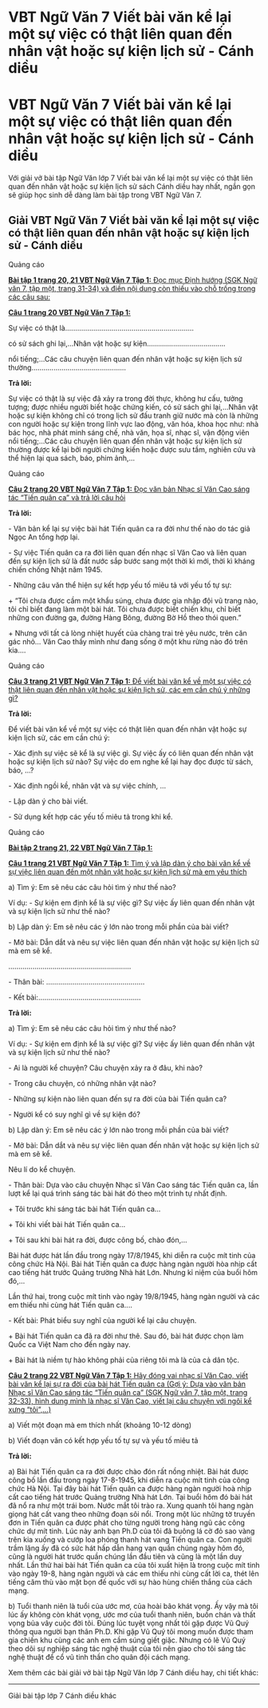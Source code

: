 # VBT Ngữ Văn 7 Viết bài văn kể lại một sự việc có thật liên quan đến nhân vật hoặc sự kiện lịch sử - Cánh diều

# VBT Ngữ Văn 7 Viết bài văn kể lại một sự việc có thật liên quan đến nhân vật hoặc sự kiện lịch sử - Cánh diều

Với giải vở bài tập Ngữ Văn lớp 7 Viết bài văn kể lại một sự việc có thật liên quan đến nhân vật hoặc sự kiện lịch sử sách Cánh diều hay nhất, ngắn gọn sẽ giúp học sinh dễ dàng làm bài tập trong VBT Ngữ Văn 7.

## Giải VBT Ngữ Văn 7 Viết bài văn kể lại một sự việc có thật liên quan đến nhân vật hoặc sự kiện lịch sử - Cánh diều

Quảng cáo

[**Bài tập 1 trang 20, 21 VBT Ngữ Văn 7 Tập 1:** Đọc mục Định hướng (SGK Ngữ văn 7, tập một, trang 31-34) và điền nội dung còn thiếu vào chỗ trống trong các câu sau:](https://vietjack.com/vbt-ngu-van-7-cd/bai-tap-1-trang-20-21-vbt-ngu-van-lop-7-tap-1.jsp)

[**Câu 1 trang 20 VBT Ngữ Văn 7 Tập 1:**](https://vietjack.com/vbt-ngu-van-7-cd/cau-1-trang-20-vth-ngu-van-lop-7-tap-1.jsp)

Sự việc có thật là................................................................

có sử sách ghi lại,...Nhân vật hoặc sự kiện.......................................

nổi tiếng;...Các câu chuyện liên quan đến nhân vật hoặc sự kiện lịch sử thường...............................................

**Trả lời:**

Sự việc có thật là sự việc đã xảy ra trong đời thực, không hư cấu, tưởng tượng; được nhiều người biết hoặc chứng kiến, có sử sách ghi lại,...Nhân vật hoặc sự kiện không chỉ có trong lịch sử đấu tranh giữ nước mà còn là những con người hoặc sự kiện trong lĩnh vực lao động, văn hóa, khoa học như: nhà bác học, nhà phát minh sáng chế, nhà văn, họa sĩ, nhạc sĩ, vận động viên nổi tiếng;...Các câu chuyện liên quan đến nhân vật hoặc sự kiện lịch sử thường được kể lại bởi người chứng kiến hoặc được sưu tầm, nghiên cứu và thể hiện lại qua sách, báo, phim ảnh,...

Quảng cáo

[**Câu 2 trang 20 VBT Ngữ Văn 7 Tập 1:** Đọc văn bản Nhạc sĩ Văn Cao sáng tác “Tiến quân ca” và trả lời câu hỏi](https://vietjack.com/vbt-ngu-van-7-cd/cau-2-trang-20-vth-ngu-van-lop-7-tap-1.jsp)

**Trả lời:**

\- Văn bản kể lại sự việc bài hát Tiến quân ca ra đời như thế nào do tác giả Ngọc An tổng hợp lại.

\- Sự việc Tiến quân ca ra đời liên quan đến nhạc sĩ Văn Cao và liên quan đến sự kiện lịch sử là đất nước sắp bước sang một thời kì mới, thời kì kháng chiến chống Nhật năm 1945.

\- Những câu văn thể hiện sự kết hợp yếu tố miêu tả với yếu tố tự sự:

\+ “Tôi chưa được cầm một khẩu súng, chưa được gia nhập đội vũ trang nào, tôi chỉ biết đang làm một bài hát. Tôi chưa được biết chiến khu, chỉ biết những con đường ga, đường Hàng Bông, đường Bờ Hồ theo thói quen.”

\+ Nhưng với tất cả lòng nhiệt huyết của chàng trai trẻ yêu nước, trên căn gác nhỏ… Văn Cao thấy mình như đang sống ở một khu rừng nào đó trên kia....

Quảng cáo

[**Câu 3 trang 21 VBT Ngữ Văn 7 Tập 1:** Để viết bài văn kể về một sự việc có thật liên quan đến nhân vật hoặc sự kiện lịch sử, các em cần chú ý những gì?](https://vietjack.com/vbt-ngu-van-7-cd/cau-3-trang-21-vth-ngu-van-lop-7-tap-1.jsp)

**Trả lời:**

Để viết bài văn kể về một sự việc có thật liên quan đến nhân vật hoặc sự kiện lịch sử, các em cần chú ý:

\- Xác định sự việc sẽ kể là sự việc gì. Sự việc ấy có liên quan đến nhân vật hoặc sự kiện lịch sử nào? Sự việc do em nghe kể lại hay đọc được từ sách, báo, ...?

\- Xác định ngồi kề, nhân vật và sự việc chính, ... 

\- Lập dàn ý cho bài viết. 

\- Sử dụng kết hợp các yếu tố miêu tả trong khi kể.

Quảng cáo

[**Bài tập 2 trang 21, 22 VBT Ngữ Văn 7 Tập 1:**](https://vietjack.com/vbt-ngu-van-7-cd/bai-tap-2-trang-21-22-vbt-ngu-van-lop-7-tap-1.jsp)

[**Câu 1 trang 21 VBT Ngữ Văn 7 Tập 1:** Tìm ý và lập dàn ý cho bài văn kể về sự việc liên quan đến một nhân vật hoặc sự kiện lịch sử mà em yêu thích](https://vietjack.com/vbt-ngu-van-7-cd/cau-1-trang-21-vth-ngu-van-lop-7-tap-1.jsp)

a) Tìm ý: Em sẽ nêu các câu hỏi tìm ý như thế nào?

Ví dụ: - Sự kiện em định kể là sự việc gì? Sự việc ấy liên quan đến nhân vật và sự kiện lịch sử như thế nào?

b) Lập dàn ý: Em sẽ nêu các ý lớn nào trong mỗi phần của bài viết?

\- Mở bài: Dẫn dắt và nêu sự việc liên quan đến nhân vật hoặc sự kiện lịch sử mà em sẽ kể.

.............................................................

\- Thân bài: .................................................

\- Kết bài:...................................................

**Trả lời:**

a) Tìm ý: Em sẽ nêu các câu hỏi tìm ý như thế nào?

Ví dụ: - Sự kiện em định kể là sự việc gì? Sự việc ấy liên quan đến nhân vật và sự kiện lịch sử như thế nào?

\- Ai là người kể chuyện? Câu chuyện xảy ra ở đâu, khi nào?

\- Trong câu chuyện, có những nhân vật nào?

\- Những sự kiện nào liên quan đến sự ra đời của bài Tiến quân ca?

\- Người kể có suy nghĩ gì về sự kiện đó?

b) Lập dàn ý: Em sẽ nêu các ý lớn nào trong mỗi phần của bài viết?

\- Mở bài: Dẫn dắt và nêu sự việc liên quan đến nhân vật hoặc sự kiện lịch sử mà em sẽ kể.

Nêu lí do kể chuyện. 

\- Thân bài: Dựa vào câu chuyện Nhạc sĩ Văn Cao sáng tác Tiến quân ca, lần lượt kể lại quá trình sáng tác bài hát đó theo một trình tự nhất định.

\+ Tôi trước khi sáng tác bài hát Tiến quân ca...

\+ Tôi khi viết bài hát Tiến quân ca...

\+ Tôi sau khi bài hát ra đời, được công bố, chào đón,...

Bài hát được hát lần đầu trong ngày 17/8/1945, khi diễn ra cuộc mít tinh của công chức Hà Nội. Bài hát Tiến quân ca được hàng ngàn người hòa nhịp cất cao tiếng hát trước Quảng trường Nhà hát Lớn. Nhưng kỉ niệm của buổi hôm đó,...

Lần thứ hai, trong cuộc mít tinh vào ngày 19/8/1945, hàng ngàn người và các em thiếu nhi cùng hát Tiến quân ca....

\- Kết bài: Phát biểu suy nghĩ của người kể lại câu chuyện.

\+ Bài hát Tiến quân ca đã ra đời như thê. Sau đó, bài hát được chọn làm Quốc ca Việt Nam cho đến ngày nay.

\+ Bài hát là niềm tự hào không phải của riêng tôi mà là của cả dân tộc.

[**Câu 2 trang 22 VBT Ngữ Văn 7 Tập 1:** Hãy đóng vai nhạc sĩ Văn Cao, viết bài văn kể lại sự ra đời của bài hát Tiến quân ca (Gợi ý: Dựa vào văn bản Nhạc sĩ Văn Cao sáng tác “Tiến quân ca” (SGK Ngữ văn 7, tập một, trang 32-33), hình dung mình là nhạc sĩ Văn Cao, viết lại câu chuyện với ngôi kể xưng “tôi”,...)](https://vietjack.com/vbt-ngu-van-7-cd/cau-2-trang-22-vth-ngu-van-lop-7-tap-1.jsp)

a) Viết một đoạn mà em thích nhất (khoảng 10-12 dòng)

b) Viết đoạn văn có kết hợp yếu tố tự sự và yếu tố miêu tả

**Trả lời:**

a) Bài hát Tiến quân ca ra đời được chào đón rất nồng nhiệt. Bài hát được công bố lần đầu trong ngày 17-8-1945, khi diễn ra cuộc mít tinh của công chức Hà Nội. Tại đây bài hát Tiến quân ca được hàng ngàn người hoà nhịp cất cao tiếng hát trước Quảng trường Nhà hát Lớn. Tại buổi hôm đó bài hát đã nổ ra như một trái bom. Nước mắt tôi trào ra. Xung quanh tôi hang ngàn giọng hát cất vang theo những đoạn sôi nổi. Trong một lúc những tờ truyền đơn in Tiến quân ca được phát cho từng người trong hàng ngũ các công chức dự mít tinh. Lúc này anh bạn Ph.D của tôi đã buông lá cờ đỏ sao vàng trên kia xuống và cướp loa phóng thanh hát vang Tiến quân ca. Con người trầm lặng ấy đã có sức hát hấp dẫn hang vạn quần chúng ngày hôm đó, cũng là người hát trước quần chúng lần đầu tiên và cũng là một lần duy nhất. Lần thứ hai bài hát Tiến quân ca của tôi xuất hiện là trong cuộc mít tinh vào ngày 19-8, hàng ngàn người và các em thiếu nhi cùng cất lời ca, thét lên tiếng căm thù vào mặt bọn đế quốc với sự hào hùng chiến thắng của cách mạng.

b) Tuổi thanh niên là tuổi của ước mơ, của hoài bão khát vọng. Ấy vậy mà tôi lúc ấy không còn khát vọng, ước mơ của tuổi thanh niên, buồn chán và thất vọng bủa vây cuộc đời tôi. Đúng lúc tuyệt vọng nhất tôi gặp được Vũ Quý thông qua người bạn thân Ph.D. Khi gặp Vũ Quý tôi mong muốn được tham gia chiến khu cùng các anh em cầm súng giết giặc. Nhưng có lẽ Vũ Quý theo dõi sự nghiệp sáng tác nghệ thuật của tôi nên giao cho tôi sáng tác nghệ thuật để cổ vũ tinh thần cho quân đội cách mạng.

Xem thêm các bài giải vở bài tập Ngữ Văn lớp 7 Cánh diều hay, chi tiết khác:

* * *

Giải bài tập lớp 7 Cánh diều khác
